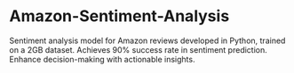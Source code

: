 # Amazon-Sentiment-Analysis
Sentiment analysis model for Amazon reviews developed in Python, trained on a 2GB dataset. Achieves 90% success rate in sentiment prediction. Enhance decision-making with actionable insights.

